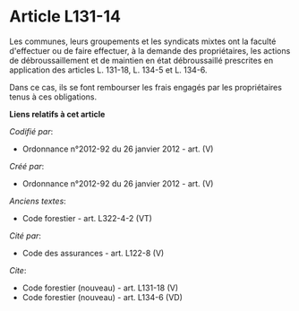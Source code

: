 # Article L131-14

Les communes, leurs groupements et les syndicats mixtes ont la faculté d'effectuer ou de faire effectuer, à la demande des
propriétaires, les actions de débroussaillement et de maintien en état débroussaillé prescrites en application des articles
L. 131-18, L. 134-5 et L. 134-6. 

Dans ce cas, ils se font rembourser les frais engagés par les propriétaires tenus à ces obligations.

**Liens relatifs à cet article**

_Codifié par_:

  - Ordonnance n°2012-92 du 26 janvier 2012 - art. (V)

_Créé par_:

  - Ordonnance n°2012-92 du 26 janvier 2012 - art. (V)

_Anciens textes_:

  - Code forestier - art. L322-4-2 (VT)

_Cité par_:

  - Code des assurances - art. L122-8 (V)

_Cite_:

  - Code forestier (nouveau) - art. L131-18 (V)
  - Code forestier (nouveau) - art. L134-6 (VD)
